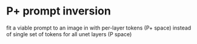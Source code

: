 # P+ prompt inversion

fit a viable prompt to an image in with per-layer tokens (P+ space) instead of single set of tokens for all unet layers (P space)
